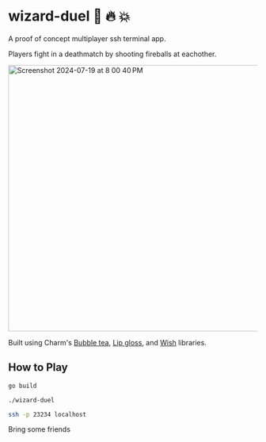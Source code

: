 # wizard-duel :mage: :fire: :boom:
A proof of concept multiplayer ssh terminal app. 

Players fight in a deathmatch by shooting fireballs at eachother.

<img width="538" alt="Screenshot 2024-07-19 at 8 00 40 PM" src="https://github.com/user-attachments/assets/a237cb58-26f0-461a-809d-2599d621af72">


Built using Charm's [Bubble tea](https://github.com/charmbracelet/bubbletea), [Lip gloss](https://github.com/charmbracelet/lipgloss), and [Wish](https://github.com/charmbracelet/wish) libraries.

## How to Play 

```bash
go build

./wizard-duel

ssh -p 23234 localhost
```

Bring some friends
